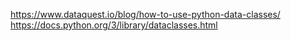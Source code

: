 https://www.dataquest.io/blog/how-to-use-python-data-classes/
https://docs.python.org/3/library/dataclasses.html
